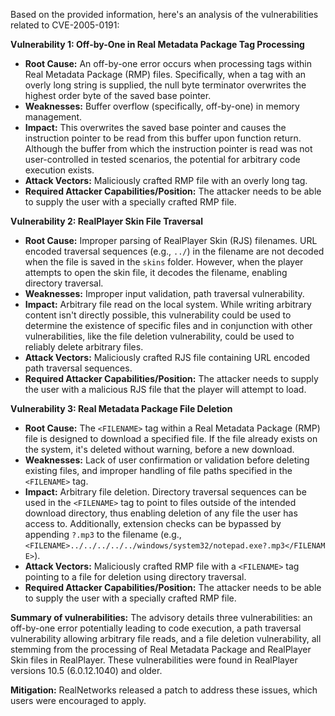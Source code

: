 Based on the provided information, here's an analysis of the vulnerabilities related to CVE-2005-0191:

**Vulnerability 1: Off-by-One in Real Metadata Package Tag Processing**

*   **Root Cause:** An off-by-one error occurs when processing tags within Real Metadata Package (RMP) files. Specifically, when a tag with an overly long string is supplied, the null byte terminator overwrites the highest order byte of the saved base pointer.
*   **Weaknesses:** Buffer overflow (specifically, off-by-one) in memory management.
*   **Impact:** This overwrites the saved base pointer and causes the instruction pointer to be read from this buffer upon function return. Although the buffer from which the instruction pointer is read was not user-controlled in tested scenarios, the potential for arbitrary code execution exists.
*   **Attack Vectors:** Maliciously crafted RMP file with an overly long tag.
*   **Required Attacker Capabilities/Position:** The attacker needs to be able to supply the user with a specially crafted RMP file.

**Vulnerability 2: RealPlayer Skin File Traversal**

*   **Root Cause:** Improper parsing of RealPlayer Skin (RJS) filenames. URL encoded traversal sequences (e.g., `../`) in the filename are not decoded when the file is saved in the `skins` folder. However, when the player attempts to open the skin file, it decodes the filename, enabling directory traversal.
*   **Weaknesses:** Improper input validation, path traversal vulnerability.
*  **Impact:** Arbitrary file read on the local system. While writing arbitrary content isn't directly possible, this vulnerability could be used to determine the existence of specific files and in conjunction with other vulnerabilities, like the file deletion vulnerability, could be used to reliably delete arbitrary files.
*   **Attack Vectors:** Maliciously crafted RJS file containing URL encoded path traversal sequences.
*   **Required Attacker Capabilities/Position:** The attacker needs to supply the user with a malicious RJS file that the player will attempt to load.

**Vulnerability 3: Real Metadata Package File Deletion**

*  **Root Cause:** The `<FILENAME>` tag within a Real Metadata Package (RMP) file is designed to download a specified file. If the file already exists on the system, it's deleted without warning, before a new download.
*   **Weaknesses:** Lack of user confirmation or validation before deleting existing files, and improper handling of file paths specified in the `<FILENAME>` tag.
*   **Impact:** Arbitrary file deletion. Directory traversal sequences can be used in the `<FILENAME>` tag to point to files outside of the intended download directory, thus enabling deletion of any file the user has access to. Additionally, extension checks can be bypassed by appending `?.mp3` to the filename (e.g., `<FILENAME>../../../../../windows/system32/notepad.exe?.mp3</FILENAME>`).
*   **Attack Vectors:** Maliciously crafted RMP file with a `<FILENAME>` tag pointing to a file for deletion using directory traversal.
*   **Required Attacker Capabilities/Position:** The attacker needs to be able to supply the user with a specially crafted RMP file.

**Summary of vulnerabilities:**
The advisory details three vulnerabilities: an off-by-one error potentially leading to code execution, a path traversal vulnerability allowing arbitrary file reads, and a file deletion vulnerability, all stemming from the processing of Real Metadata Package and RealPlayer Skin files in RealPlayer. These vulnerabilities were found in RealPlayer versions 10.5 (6.0.12.1040) and older.

**Mitigation:**
RealNetworks released a patch to address these issues, which users were encouraged to apply.